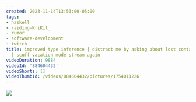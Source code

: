 ```yaml
---
created: 2023-11-14T13:53:00-05:00
tags:
- haskell
- raiding-KriKit_
- rumor
- software-development
- twitch
title: improved type inference | distract me by asking about lost contact world-building
  | scuff vacation mode stream again
videoDuration: 9884
videoId: '884604432'
videoShorts: []
videoThumbId: /videos/884604432/pictures/1754011226
---
```


![](20231114185300.jpg)
